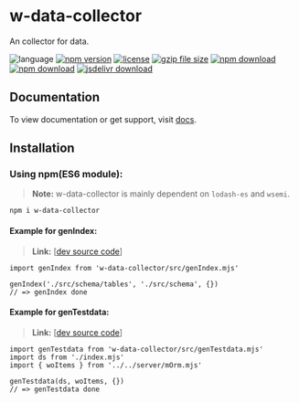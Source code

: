# w-data-collector
An collector for data.

![language](https://img.shields.io/badge/language-JavaScript-orange.svg) 
[![npm version](http://img.shields.io/npm/v/w-data-collector.svg?style=flat)](https://npmjs.org/package/w-data-collector) 
[![license](https://img.shields.io/npm/l/w-data-collector.svg?style=flat)](https://npmjs.org/package/w-data-collector) 
[![gzip file size](http://img.badgesize.io/yuda-lyu/w-data-collector/master/dist/w-data-collector.umd.js.svg?compression=gzip)](https://github.com/yuda-lyu/w-data-collector)
[![npm download](https://img.shields.io/npm/dt/w-data-collector.svg)](https://npmjs.org/package/w-data-collector) 
[![npm download](https://img.shields.io/npm/dm/w-data-collector.svg)](https://npmjs.org/package/w-data-collector) 
[![jsdelivr download](https://img.shields.io/jsdelivr/npm/hm/w-data-collector.svg)](https://www.jsdelivr.com/package/npm/w-data-collector)

## Documentation
To view documentation or get support, visit [docs](https://yuda-lyu.github.io/w-data-collector/global.html).

## Installation
### Using npm(ES6 module):
> **Note:** w-data-collector is mainly dependent on `lodash-es` and `wsemi`.
```alias
npm i w-data-collector
```

#### Example for genIndex:
> **Link:** [[dev source code](https://github.com/yuda-lyu/w-data-collector/blob/master/gi.mjs)]
```alias
import genIndex from 'w-data-collector/src/genIndex.mjs'

genIndex('./src/schema/tables', './src/schema', {})
// => genIndex done
```

#### Example for genTestdata:
> **Link:** [[dev source code](https://github.com/yuda-lyu/w-data-collector/blob/master/gt.mjs)]
```alias
import genTestdata from 'w-data-collector/src/genTestdata.mjs'
import ds from './index.mjs'
import { woItems } from '../../server/mOrm.mjs'

genTestdata(ds, woItems, {})
// => genTestdata done
```
